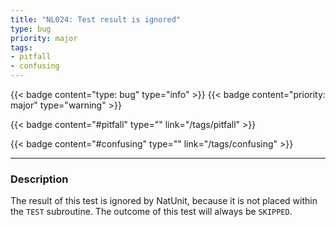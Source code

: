 ```yaml
---
title: "NL024: Test result is ignored"
type: bug
priority: major
tags:
- pitfall 
- confusing 
---
```


{{< badge content="type: bug" type="info" >}}
{{< badge content="priority: major" type="warning" >}}


{{< badge content="#pitfall" type="" link="/tags/pitfall" >}}

{{< badge content="#confusing" type="" link="/tags/confusing" >}}

---

### Description
The result of this test is ignored by NatUnit, because it is not placed within the `TEST` subroutine.
The outcome of this test will always be `SKIPPED`.
